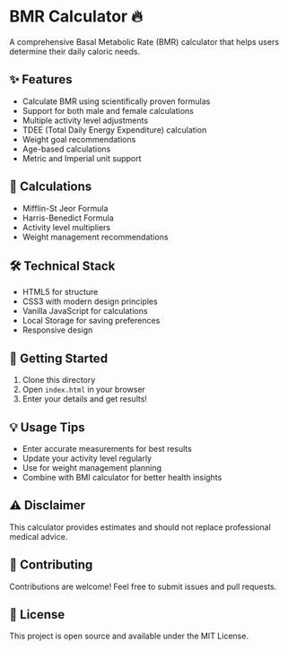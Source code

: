 # BMR Calculator 🔥

A comprehensive Basal Metabolic Rate (BMR) calculator that helps users determine their daily caloric needs.

## ✨ Features

- Calculate BMR using scientifically proven formulas
- Support for both male and female calculations
- Multiple activity level adjustments
- TDEE (Total Daily Energy Expenditure) calculation
- Weight goal recommendations
- Age-based calculations
- Metric and Imperial unit support

## 🧮 Calculations

- Mifflin-St Jeor Formula
- Harris-Benedict Formula
- Activity level multipliers
- Weight management recommendations

## 🛠️ Technical Stack

- HTML5 for structure
- CSS3 with modern design principles
- Vanilla JavaScript for calculations
- Local Storage for saving preferences
- Responsive design

## 🚀 Getting Started

1. Clone this directory
2. Open `index.html` in your browser
3. Enter your details and get results!

## 💡 Usage Tips

- Enter accurate measurements for best results
- Update your activity level regularly
- Use for weight management planning
- Combine with BMI calculator for better health insights

## ⚠️ Disclaimer

This calculator provides estimates and should not replace professional medical advice.

## 🤝 Contributing

Contributions are welcome! Feel free to submit issues and pull requests.

## 📝 License

This project is open source and available under the MIT License.
